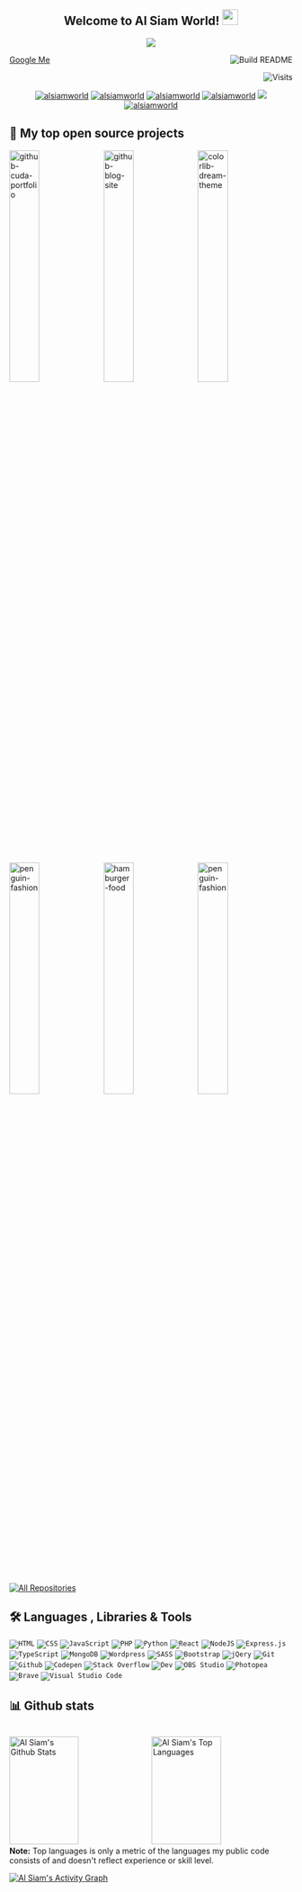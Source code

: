 <h2 align="center">
  Welcome to Al Siam World!
  <img src="https://media.giphy.com/media/hvRJCLFzcasrR4ia7z/giphy.gif" width="28">
</h2>

<!-- Typing SVG by DenverCoder1 - https://github.com/DenverCoder1/readme-typing-svg -->
<p align="center">
  <a href="https://github.com/alsiamworld"><img src="https://readme-typing-svg.herokuapp.com/?lines=Self%20Taught%20Programmer;Front%20End%20Developer;1.5%2B%20years%20of%20coding%20experience;Always%20learning%20new%20things&center=true&width=380&height=45"></a>
</p>

<!-- Badges template - https://github.com/badges/shields -->
<!-- YouTube Stats - https://github.com/DenverCoder1/github-readme-youtube-stats -->
<!-- View counter - https://github.com/DenverCoder1/Simple-View-Counter -->

<a href="https://www.google.com/search?q=alsiamworld">Google Me</a>
<a href="https://github.com/alsiamworld/alsiamworld/"><img src="https://github.com/vidyabhandary/vidyabhandary/workflows/Build%20README/badge.svg" align="right" alt="Build README"></a>

<a href="https://visitor-badge.laobi.icu/badge?page_id=alsiamworld.visitor-badge&title=Visits"><img src="https://visitor-badge.laobi.icu/badge?page_id=alsiamworld.visitor-badge&title=Visits" align="right" alt="Visits"></a>

<p></br></p>
<p align="center">
  <a href="https://alsiam.com" target="blank"><img src="https://img.shields.io/badge/Website-DC143C?style=for-the-badge&logo=medium&logoColor=white" alt="alsiamworld" /></a> 
  <a href="https://in.linkedin.com/in/alsiamworld" target="blank"><img src="https://img.shields.io/badge/LinkedIn-0077B5?style=for-the-badge&logo=linkedin&logoColor=white" alt="alsiamworld"/></a> <a href="https://dev.to/alsiamworld" target="blank"><img src="https://img.shields.io/badge/dev.to-0A0A0A?style=for-the-badge&logo=dev.to&logoColor=white" alt="alsiamworld" /></a>
  <a href="https://instagram.com/alsiamworld" target="blank"><img src="https://img.shields.io/badge/Instagram-fe4164?style=for-the-badge&logo=instagram&logoColor=white" alt="alsiamworld" /></a> 
  <a href="https://twitter.com/alsiamworld" target="blank"><img src="https://img.shields.io/badge/Twitter-1DA1F2?style=for-the-badge&logo=twitter&logoColor=white" /></a> 
    <a href="https://facebook.com/alsiamworld" target="blank"><img src="https://img.shields.io/badge/Facebook-20BEFF?&style=for-the-badge&logo=facebook&logoColor=white" alt="alsiamworld"  /></a> 
</p>

## 📘 My top open source projects

<!-- Repo info cards - https://github.com/anuraghazra/github-readme-stats -->
<!-- Small repo cards (fork) - https://github.com/DenverCoder1/github-readme-stats -->
<p align="left">
  <a href="https://github.com/alsiamworld/cuda" target="blank"><img width="32.5%" src="https://denvercoder1-github-readme-stats.vercel.app/api/pin/?username=alsiamworld&repo=cuda&theme=react&bg_color=1F222E&title_color=F85D7F&icon_color=F8D866&hide_border=true&show_icons=false" alt="github-cuda-portfolio"></a>
  <a href="https://github.com/alsiamworld/jamuna-tv" target="blank"><img width="32.5%" src="https://denvercoder1-github-readme-stats.vercel.app/api/pin/?username=alsiamworld&repo=blog-site&theme=react&bg_color=1F222E&title_color=F85D7F&icon_color=F8D866&hide_border=true&show_icons=false" alt="github-blog-site"></a>
  <a href="https://github.com/alsiamworld/colorlib-dream-theme" target="blank"><img width="32.5%" src="https://denvercoder1-github-readme-stats.vercel.app/api/pin/?username=alsiamworld&repo=colorlib-dream-theme&theme=react&bg_color=1F222E&title_color=F85D7F&icon_color=F8D866&hide_border=true&show_icons=false" alt="colorlib-dream-theme"></a>
 <a href="https://github.com/alsiamworld/penguin-fashion" target="blank"><img width="32.5%" src="https://denvercoder1-github-readme-stats.vercel.app/api/pin/?username=alsiamworld&repo=penguin-fashion&theme=react&bg_color=1F222E&title_color=F85D7F&icon_color=F8D866&hide_border=true&show_icons=false" alt="penguin-fashion"></a>
  <a href="https://github.com/alsiamworld/hamburger-food" target="blank"><img width="32.5%" src="https://denvercoder1-github-readme-stats.vercel.app/api/pin/?username=alsiamworld&repo=hamburger-food&theme=react&bg_color=1F222E&title_color=F85D7F&icon_color=F8D866&hide_border=true&show_icons=false" alt="hamburger-food"></a>
  <a href="https://github.com/alsiamworld/penguin-fashion" target="blank"><img width="32.5%" src="https://denvercoder1-github-readme-stats.vercel.app/api/pin/?username=alsiamworld&repo=penguin-fashion&theme=react&bg_color=1F222E&title_color=F85D7F&icon_color=F8D866&hide_border=true&show_icons=false" alt="penguin-fashion"></a>
</p>

<p align="left">
  <a href="https://github.com/alsiamworld?tab=repositories" target="_blank"><img alt="All Repositories" title="All Repositories" src="https://img.shields.io/badge/-All%20Repos-2962FF?style=for-the-badge&logo=koding&logoColor=white"/></a>
</p>

<!-- Some badges are from https://github.com/Ileriayo/markdown-badges -->

## 🛠️ Languages , Libraries & Tools

<p>
    <code href="#"><img alt="HTML" src="https://img.shields.io/badge/HTML%20-%23E34F26.svg?logo=html5&logoColor=white"></code>
    <code href="#"><img alt="CSS" src="https://img.shields.io/badge/CSS%20-%231572B6.svg?logo=css3&logoColor=white"></code>
    <code href="#"><img alt="JavaScript" src="https://img.shields.io/badge/JavaScript%20-%23F7DF1E.svg?logo=javascript&logoColor=black"></code>
    <code href="#"><img alt="PHP" src="https://img.shields.io/badge/PHP-%23777BB4.svg?logo=php&logoColor=white"></code>
    <code href="#"><img alt="Python" src="https://img.shields.io/badge/Python%20-%2314354C.svg?logo=python&logoColor=white"></code>
    <code href="#"><img alt="React" src="https://img.shields.io/badge/React%20-%2320232a.svg?logo=react&logoColor=%2361DAFB"></code>
    <code href="#"><img alt="NodeJS" src="https://img.shields.io/badge/Node.js%20-%2343853D.svg?logo=node.js&logoColor=white"></code>
    <code href="#"><img alt="Express.js" src="https://img.shields.io/badge/Express.js%20-%23404d59.svg?logo=express&logoColor=white"></code>
    <code href="#"><img alt="TypeScript" src="https://img.shields.io/badge/TypeScript%20- %23007ACC.svg?logo=typescript&logoColor=white"></code>
    <code href="#"><img alt="MongoDB" src ="https://img.shields.io/badge/MongoDB-%234ea94b.svg?logo=mongodb&logoColor=white"></code>
    <code href="#"><img alt="Wordpress" src="https://img.shields.io/badge/Wordpress-21759B?logo=wordpress&logoColor=white"></code>
    <code href="#"><img alt="SASS" src="https://img.shields.io/badge/Sass%20-hotpink.svg?logo=SASS&logoColor=white"></code>
    <code href="#"><img alt="Bootstrap" src="https://img.shields.io/badge/Bootstrap%20-%234D97FF.svg?logo=Bootstrap&logoColor=white"></code>
    <code href="#"><img alt="jQery" src="https://img.shields.io/badge/jQery%20-%23430098.svg?logo=jQery&logoColor=white"></code>
    <code href="#"><img alt="Git" src="https://img.shields.io/badge/Git%20-%23F05033.svg?logo=git&logoColor=white"></code>
    <code href="#"><img alt="Github" src="https://img.shields.io/badge/Github%20-%23F05033.svg?logo=github&logoColor=white"></code>
    <code href="#"><img alt="Codepen" src="https://img.shields.io/badge/Codepen-000000.svg?logo=codepen&logoColor=white"></code>
    <code href="#"><img alt="Stack Overflow" src="https://img.shields.io/badge/-Stack%20Overflow-FE7A16?logo=stack-overflow&logoColor=white"></code>
    <code href="#"><img alt="Dev" src="https://img.shields.io/badge/Dev-FE7A16?logo=stack-dev&logoColor=white"></code>
    <code href="#"><img alt="OBS Studio" src="https://img.shields.io/badge/-OBS%20Studio-302E31?logo=obs-studio&logoColor=white"></code>
    <code href="#"><img alt="Photopea" src="https://img.shields.io/badge/Photopea-18A497?logo=photopea&logoColor=white"></code>
    <code href="#"><img alt="Brave" src="https://img.shields.io/badge/-Brave-FB542B?logo=brave&logoColor=white"></code>
    <code href="#"><img alt="Visual Studio Code" src="https://img.shields.io/badge/Visual%20Studio%20Code-0078d7.svg?logo=visual-studio-code&logoColor=white"></code>
  
</p>

## 📊 Github stats

<!-- https://github.com/anuraghazra/github-readme-stats -->
<a> 
  <br/>
    <a href="https://github.com/alsiamworld"><img alt="Al Siam's Github Stats" src="https://denvercoder1-github-readme-stats.vercel.app/api?username=alsiamworld&show_icons=true&count_private=true&theme=react&hide_border=true&bg_color=1F222E&title_color=F85D7F&icon_color=F8D866" height="192px" width="49.5%"/></a>
  <a href="https://github.com/alsiamworld"><img alt="Al Siam's Top Languages" src="https://denvercoder1-github-readme-stats.vercel.app/api/top-langs/?username=alsiamworld&langs_count=8&layout=compact&theme=react&hide_border=true&bg_color=1F222E&title_color=F85D7F&icon_color=F8D866" height="192px" width="49.5%"/></a>
  <br/>
  <b>Note:</b> Top languages is only a metric of the languages my public code consists of and doesn't reflect experience or skill level.
</a>
<p></p>
<!-- https://github.com/ashutosh00710/github-readme-activity-graph -->
<a href="https://github.com/alsiamworld"><img alt="Al Siam's Activity Graph" src="https://activity-graph.herokuapp.com/graph?username=alsiamworld&bg_color=1F222E&color=F8D866&line=F85D7F&point=FFFFFF&hide_border=true" /></a>
